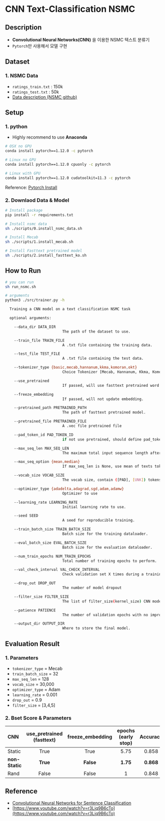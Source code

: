# CNN Text-Classification NSMC

## Description

- **Convolutional Neural Networks(CNN)** 을 이용한 NSMC 텍스트 분류기
- `Pytorch`만 사용해서 모델 구현

## Dataset

### 1. NSMC Data

- `ratings_train.txt` : 150k
- `ratings_test.txt` : 50k
- [Data description (NSMC github)](https://github.com/e9t/nsmc)

## Setup

### 1. python

- Highly recommend to use **Anaconda**

```bash
# OSX no GPU
conda install pytorch==1.12.0 -c pytorch

# Linux no GPU
conda install pytorch==1.12.0 cpuonly -c pytorch

# Linux with GPU
conda install pytorch==1.12.0 cudatoolkit=11.3 -c pytorch
```

Reference: [Pytorch Install](https://pytorch.org/get-started/locally/)

### 2. Downlaod Data & Model

```bash
# Install package
pip install -r requirements.txt

# Install nsmc data
sh ./scripts/0.install_nsmc_data.sh

# Install Mecab
sh ./scripts/1.install_mecab.sh

# Install Fasttext pretrained model
sh ./scripts/2.install_fasttext_ko.sh
```

## How to Run

```bash
# you can run
sh run_nsmc.sh

# arguments
python3 ./src/trainer.py -h

  Training a CNN model on a text classification NSMC task

  optional arguments:

    --data_dir DATA_DIR
                          The path of the dataset to use.

    --train_file TRAIN_FILE
                          A .txt file containing the training data.

    --test_file TEST_FILE
                          A .txt file containing the test data.

    --tokenizer_type {basic,mecab,hannanum,kkma,komoran,okt}
                          Choice Tokenizer [Mecab, Hannanum, Kkma, Komoran, Okt], default is space split tokens

    --use_pretrained
                          If passed, will use fasttext pretrained word vector.

    --freeze_embedding
                          If passed, will not update embedding.

    --pretrained_path PRETRAINED_PATH
                          The path of fasttext pretrained model.

    --pretrained_file PRETRAINED_FILE
                          A .vec file pretrained file

    --pad_token_id PAD_TOKEN_ID
                          if not use pretrained, should define pad_token_id

    --max_seq_len MAX_SEQ_LEN
                          The maximum total input sequence length after tokenization. Sequences longer than this will be truncated, sequences shorter will be padded

    --max_seq_option {mean,median}
                          If max_seq_len is None, use mean of texts tokens length. Option

    --vocab_size VOCAB_SIZE
                          The vocab size, contain ([PAD], [UNK]) tokens

    --optimizer_type {adadelta,adagrad,sgd,adam,adamw}
                          Optimizer to use

    --learning_rate LEARNING_RATE
                          Initial learning rate to use.

    --seed SEED
                          A seed for reproducible training.

    --train_batch_size TRAIN_BATCH_SIZE
                          Batch size for the training dataloader.

    --eval_batch_size EVAL_BATCH_SIZE
                          Batch size for the evaluation dataloader.

    --num_train_epochs NUM_TRAIN_EPOCHS
                          Total number of training epochs to perform.

    --val_check_interval VAL_CHECK_INTERVAL
                          Check validation set X times during a training epoch

    --drop_out DROP_OUT
                          The number of model dropout

    --filter_size FILTER_SIZE
                          The list of filter_size(kernel_size) CNN model

    --patience PATIENCE
                          The number of validation epochs with no improvement after which training will be stopped.

    --output_dir OUTPUT_DIR
                          Where to store the final model.
```

## Evaluation Result

### 1. Parameters

- `tokenizer_type` = Mecab
- `train_batch_size` = 32
- `max_seq_len` = 128
- `vocab_size` = 30,000
- `optimizer_type` = Adam
- `learning_rate` = 0.001
- `drop_out` = 0.9
- `filter_size` = [3,4,5]

### 2. Bset Score & Parameters

| CNN            | use_pretrained<br />(fasttext) | freeze_embedding | epochs<br/>(early stop) | Accuracy  |
| :------------- | :----------------------------: | :--------------: | :---------------------: | :-------: |
| Static         |              True              |       True       |          5.75           |   0.858   |
| **non-Static** |            **True**            |    **False**     |        **1.75**         | **0.868** |
| Rand           |             False              |      False       |            1            |   0.848   |

## Reference

- [Convolutional Neural Networks for Sentence Classification](https://arxiv.org/abs/1408.5882)
- [https://www.youtube.com/watch?v=r3Liq9B6cTo](https://www.youtube.com/watch?v=r3Liq9B6cTo)
